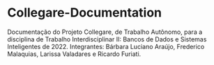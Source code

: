 # Collegare-Documentation
Documentação do Projeto Collegare, de Trabalho Autônomo, para a disciplina de Trabalho Interdisciplinar II: Bancos de Dados e Sistemas Inteligentes de 2022.
Integrantes: Bárbara Luciano Araújo, Frederico Malaquias, Larissa Valadares e Ricardo Furiati.
